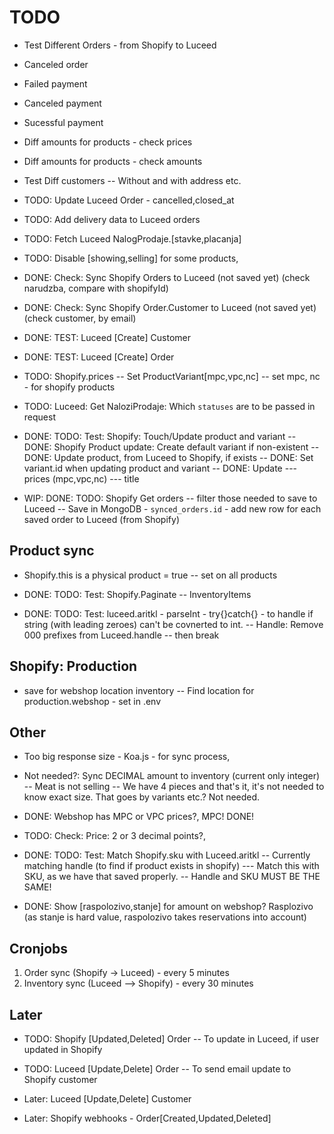 # TODO

- Test Different Orders - from Shopify to Luceed
- Canceled order
- Failed payment
- Canceled payment
- Sucessful payment
- Diff amounts for products - check prices
- Diff amounts for products - check amounts

- Test Diff customers
-- Without and with address etc.

- TODO: Update Luceed Order - cancelled,closed_at

- TODO: Add delivery data to Luceed orders

- TODO: Fetch Luceed NalogProdaje.[stavke,placanja]

- TODO: Disable [showing,selling] for some products,

- DONE: Check: Sync Shopify Orders to Luceed (not saved yet) (check narudzba, compare with shopifyId)

- DONE: Check: Sync Shopify Order.Customer to Luceed (not saved yet) (check customer, by email)

- DONE: TEST: Luceed [Create] Customer

- DONE: TEST: Luceed [Create] Order

- TODO: Shopify.prices
-- Set ProductVariant[mpc,vpc,nc]
-- set mpc, nc - for shopify products

- TODO: Luceed: Get NaloziProdaje: Which `statuses` are to be passed in request

- DONE: TODO: Test: Shopify: Touch/Update product and variant
-- DONE: Shopify Product update: Create default variant if non-existent
-- DONE: Update product, from Luceed to Shopify, if exists
-- DONE: Set variant.id when updating product and variant
-- DONE: Update
--- prices (mpc,vpc,nc)
--- title

- WIP: DONE: TODO: Shopify Get orders
-- filter those needed to save to Luceed
-- Save in MongoDB - `synced_orders.id` - add new row for each saved order to Luceed (from Shopify)

## Product sync

- Shopify.this is a physical product = true
-- set on all products

- DONE: TODO: Test: Shopify.Paginate
-- InventoryItems

- DONE: TODO: Test: luceed.aritkl - parseInt - try{}catch{} - to handle if string (with leading zeroes) can't be covnerted to int.
-- Handle: Remove 000 prefixes from Luceed.handle
-- then break

## Shopify: Production

- save for webshop location inventory
-- Find location for production.webshop - set in .env

## Other

- Too big response size - Koa.js - for sync process,

- Not needed?: Sync DECIMAL amount to inventory (current only integer)
-- Meat is not selling
-- We have 4 pieces and that's it, it's not needed to know exact size. That goes by variants etc.? Not needed.

- DONE: Webshop has MPC or VPC prices?, MPC! DONE!

- TODO: Check: Price: 2 or 3 decimal points?,

- DONE: TODO: Test: Match Shopify.sku with Luceed.aritkl
-- Currently matching handle (to find if product exists in shopify)
--- Match this with SKU, as we have that saved properly.
-- Handle and SKU MUST BE THE SAME!

- DONE: Show [raspolozivo,stanje] for amount on webshop? Rasplozivo (as stanje is hard value, raspolozivo takes reservations into account)

## Cronjobs

1. Order sync (Shopify -> Luceed) - every 5 minutes
2. Inventory sync (Luceed --> Shopify) - every 30 minutes

## Later

- TODO: Shopify [Updated,Deleted] Order
-- To update in Luceed, if user updated in Shopify

- TODO: Luceed [Update,Delete] Order
-- To send email update to Shopify customer

- Later: Luceed [Update,Delete] Customer

- Later: Shopify webhooks - Order[Created,Updated,Deleted]

